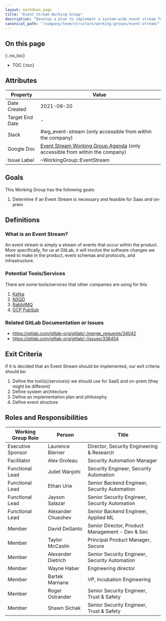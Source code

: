 ```yaml
---
layout: markdown_page
title: "Event Stream Working Group"
description: "Develop a plan to implement a system-wide event stream for GitLab"
canonical_path: "/company/team/structure/working-groups/event-stream/"
---
```


## On this page
{:.no_toc}

- TOC
{:toc}

## Attributes

| Property        | Value           |
|-----------------|-----------------|
| Date Created    | 2021-09-20 |
| Target End Date | - |
| Slack           | #wg_event-stream (only accessible from within the company) |
| Google Doc      | [Event Stream Working Group Agenda](https://docs.google.com/document/d/1unlrVd1M1N-d3GI2DP7R9gXJxBXHjY2rOKR5hsGHuKI/edit?usp=sharing) (only accessible from within the company) |
| Issue Label | ~WorkingGroup::EventStream |

## Goals

This Working Group has the following goals:

 1. Determine if an Event Stream is necessary and feasible for Saas _and_ on-prem

## Definitions

### What is an Event Stream?

An event stream is simply a stream of events that occur within the product. More specifically, for us at GitLab, it will involve the software changes we need to make in the product, event schemas and protocols, and infrastructure.

### Potential Tools/Services
There are some tools/services that other companies are using for this 
  1. [Kafka](https://kafka.apache.org)
  1. [NSQD](https://nsq.io)
  1. [RabbitMQ](https://rabbitmq.com)
  1. [GCP PubSub](https://cloud.google.com/pubsub)

### Related GitLab Documentation or Issues
 * https://gitlab.com/gitlab-org/gitlab/-/merge_requests/34042
 * https://gitlab.com/gitlab-org/gitlab/-/issues/338454


## Exit Criteria 
If it is decided that an Event Stream should be implemented, our exit criteria should be:
 1. Define the tool(s)/service(s) we should use for SaaS and on-prem (they might be different)
 1. Define system architecture
 1. Define an implementation plan and philosophy
 1. Define event structure

## Roles and Responsibilities

| Working Group Role | Person             | Title                                           |
|--------------------|--------------------|-------------------------------------------------|
| Executive Sponsor  | Laurence Bierner   | Director, Security Engineering & Research       |
| Facilitator        | Alex Groleau       | Security Automation Manager                     |
| Functional Lead    | Juliet Wanjohi     | Security Engineer, Security Automation          |
| Functional Lead    | Ethan Urie         | Senior Backend Engineer, Security Automation    |
| Functional Lead    | Jayson Salazar     | Senior Security Engineer, Security Automation   |
| Functional Lead    | Alexander Chueshev | Senior Backend Engineer, Applied ML             |
| Member             | David DeSanto      | Senior Director, Product Management - Dev & Sec |
| Member             | Taylor McCaslin    | Principal Product Manager, Secure               |
| Member             | Alexander Dietrich | Senior Security Engineer, Security Automation   |
| Member             | Wayne Haber        | Engineering director                            |
| Member             | Bartek Marnane     | VP, Incubation Engineering                      |
| Member             | Roger Ostrander    | Senior Security Engineer, Trust & Safety        |
| Member             | Shawn Sichak       | Senior Security Engineer, Trust & Safety        |
